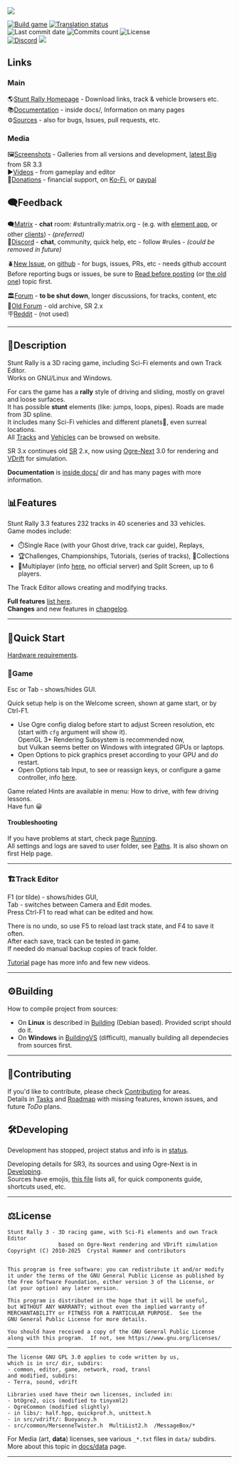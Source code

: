 ![](/data/hud/stuntrally-logo.jpg)

[![Build game](https://github.com/stuntrally/stuntrally3/actions/workflows/build-game.yml/badge.svg)](https://github.com/stuntrally/stuntrally3/actions/workflows/build-game.yml)
[![Translation status](https://hosted.weblate.org/widget/stunt-rally-3/stunt-rally-3/svg-badge.svg)](https://hosted.weblate.org/engage/stunt-rally-3/)  
![Last commit date](https://flat.badgen.net/github/last-commit/stuntrally/stuntrally3)
![Commits count](https://flat.badgen.net/github/commits/stuntrally/stuntrally3)
![License](https://flat.badgen.net/github/license/stuntrally/stuntrally3)  
[![Discord](https://img.shields.io/discord/1239125025395703858?label=Discord&logo=Discord&logoColor=white)](https://discord.gg/TywnXxAtR6)
![](https://img.shields.io/github/downloads/stuntrally/stuntrally3/total.svg)

## Links

### Main
🌎[Stunt Rally Homepage](https://cryham.org/stuntrally/) - Download links, track & vehicle browsers etc.  
📚[Documentation](https://github.com/stuntrally/stuntrally3/blob/main/docs/_menu.md) - inside docs/, Information on many pages  
⚙️[Sources](https://github.com/stuntrally/stuntrally3/) - also for bugs, Issues, pull requests, etc.  

### Media
🖼️[Screenshots](https://cryham.org/stuntrally/gallery/) - Galleries from all versions and development, [latest Big](https://photos.app.goo.gl/P4ZoiGwjPxJUN6oe6) from SR 3.3  
▶️[Videos](https://www.youtube.com/user/TheCrystalHammer) - from gameplay and editor  
💜[Donations](https://cryham.org/donate/) - financial support, on [Ko-Fi](https://ko-fi.com/cryham), or [paypal](https://paypal.me/cryham)

## 🗨️Feedback
🗨️[Matrix](https://matrix.org/) - **chat** room: #stuntrally:matrix.org -  (e.g. with [element app](https://element.io/download), or other [clients](https://matrix.org/ecosystem/clients/)) - *(preferred)*  
💬[Discord](https://discord.gg/TywnXxAtR6) - **chat**, community, quick help, etc - follow #rules - *(could be removed in future)*  

🪲[New Issue](https://github.com/stuntrally/stuntrally3/issues/new/choose), on [github](https://github.com/stuntrally/stuntrally3/issues) - for bugs, issues, PRs, etc - needs github account  
Before reporting bugs or issues, be sure to [Read before posting](https://groups.f-hub.org/d/2ftpShKs/-how-to-post-sr3-info-help-links-about-etc-) (or [the old one](https://forum.freegamedev.net/viewtopic.php?f=78&t=3814)) topic first.

🏛️[Forum](https://groups.f-hub.org/stunt-rally/) - **to be shut down**, longer discussions, for tracks, content, etc  
📜[Old Forum](https://forum.freegamedev.net/viewforum.php?f=77) - old archive, SR 2.x  
🪧[Reddit](https://www.reddit.com/r/stuntrally/) - (not used)  

------------------------------------------------------------------------------

## 📄Description

Stunt Rally is a 3D racing game, including Sci-Fi elements and own Track Editor.  
Works on GNU/Linux and Windows.  

For cars the game has a **rally** style of driving and sliding, mostly on gravel and loose surfaces.  
It has possible **stunt** elements (like: jumps, loops, pipes). Roads are made from 3D spline.  
It includes many Sci-Fi vehicles and different planets🌌, even surreal locations.  
All [Tracks](https://cryham.org/stuntrally/tracks/) and [Vehicles](https://cryham.org/stuntrally/vehicles/) can be browsed on website.

SR 3.x continues old [SR](https://github.com/stuntrally/stuntrally) 2.x, now using [Ogre-Next](https://github.com/OGRECave/ogre-next) 3.0 for rendering and [VDrift](https://github.com/VDrift/vdrift) for simulation.

**Documentation** is [inside docs/](docs/_menu.md) dir and has many pages with more information.

## 📊Features

Stunt Rally 3.3 features 232 tracks in 40 sceneries and 33 vehicles.  
Game modes include:
* ⏱️Single Race (with your Ghost drive, track car guide), Replays,
* 🏆Challenges, Championships, Tutorials, (series of tracks), 💎Collections
* 👥Multiplayer (info [here](docs/multiplayer.md), no official server) and Split Screen, up to 6 players.  

The Track Editor allows creating and modifying tracks.  

**Full features** [list here](docs/Features.md).  
**Changes** and new features in [changelog](docs/Changelog.md).  

------------------------------------------------------------------------------

## 🚀Quick Start

[Hardware requirements](docs/Running.md#hardware-requirements).

### 🚗Game

Esc or Tab - shows/hides GUI.

Quick setup help is on the Welcome screen, shown at game start, or by Ctrl-F1.  
- Use Ogre config dialog before start to adjust Screen resolution, etc (start with `cfg` argument will show it).  
  OpenGL 3+ Rendering Subsystem is recommended now,  
  but Vulkan seems better on Windows with integrated GPUs or laptops.
- Open Options to pick graphics preset according to your GPU and *do* restart.  
- Open Options tab Input, to see or reassign keys, or configure a game controller, info [here](docs/Running.md#input).  

Game related Hints are available in menu: How to drive, with few driving lessons.  
Have fun 😀

#### Troubleshooting

If you have problems at start, check page [Running](docs/Running.md).  
All settings and logs are saved to user folder, see [Paths](docs/Paths.md). It is also shown on first Help page.

------------------------------------------------------------------------------

### 🏗️Track Editor

F1 (or tilde) - shows/hides GUI,  
Tab - switches between Camera and Edit modes.  
Press Ctrl-F1 to read what can be edited and how.  

There is no undo, so use F5 to reload last track state, and F4 to save it often.  
After each save, track can be tested in game.  
If needed do manual backup copies of track folder.

[Tutorial](docs/Editor.md) page has more info and few new videos.  


------------------------------------------------------------------------------

## ⚙️Building

How to compile project from sources:  
- On **Linux** is described in [Building](docs/Building.md) (Debian based). Provided script should do it.  
- On **Windows** in [BuildingVS](docs/BuildingVS.md) (difficult), manually building all dependecies from sources first.

------------------------------------------------------------------------------

## 🤝Contributing

If you'd like to contribute, please check [Contributing](docs/Contributing.md) for areas.  
Details in [Tasks](docs/Tasks.md) and [Roadmap](docs/Roadmap.md) with missing features, known issues, and future *ToDo* plans.  

## 🛠️Developing

Development has stopped, project status and info is in [status](docs/status.md).  

Developing details for SR3, its sources and using Ogre-Next is in [Developing](docs/Developing.md).  
Sources have emojis, [this file](/src/emojis.txt) lists all, for quick components guide, shortcuts used, etc.

------------------------------------------------------------------------------

## ⚖️License

    Stunt Rally 3 - 3D racing game, with Sci-Fi elements and own Track Editor
                    based on Ogre-Next rendering and VDrift simulation
    Copyright (C) 2010-2025  Crystal Hammer and contributors


    This program is free software: you can redistribute it and/or modify
    it under the terms of the GNU General Public License as published by
    the Free Software Foundation, either version 3 of the License, or
    (at your option) any later version.

    This program is distributed in the hope that it will be useful,
    but WITHOUT ANY WARRANTY; without even the implied warranty of
    MERCHANTABILITY or FITNESS FOR A PARTICULAR PURPOSE.  See the
    GNU General Public License for more details.

    You should have received a copy of the GNU General Public License
    along with this program.  If not, see https://www.gnu.org/licenses/

------------------------------------------------------------------------------

    The license GNU GPL 3.0 applies to code written by us,
    which is in src/ dir, subdirs:
	- common, editor, game, network, road, transl
	and modified, subdirs:
	- Terra, sound, vdrift

    Libraries used have their own licenses, included in:
	- btOgre2, oics (modified to tinyxml2)
    - OgreCommon (modified slightly)
    - in libs/: half.hpp, quickprof.h, unittest.h
    - in src/vdrift/: Buoyancy.h
    - src/common/MersenneTwister.h  MultiList2.h  /MessageBox/*
    
For Media (art, **data**) licenses, see various `_*.txt` files in `data/` subdirs.  
More about this topic in [docs/data](docs/data.md) page.

------------------------------------------------------------------------------
